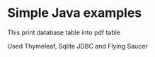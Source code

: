 # Simple Java examples
This print database table into pdf table

Used Thymeleaf, Sqlite JDBC and Flying Saucer